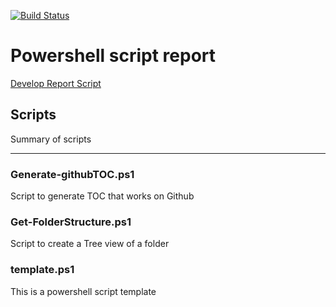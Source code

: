 [![Build Status](https://dev.azure.com/familie-boers/Powershell/_apis/build/status/LeonB87.Powershell-Scripts?branchName=develop)](https://dev.azure.com/familie-boers/Powershell/_build/latest?definitionId=10&branchName=develop) 

# Powershell script report 
[Develop Report Script](https://pscodehealth.blob.core.windows.net/pscodehealthcontainer/develop-PSCodeHealthReport.html) 

## Scripts 
 
Summary of scripts 

---

### Generate-githubTOC.ps1 
 
Script to generate TOC that works on Github 
 

### Get-FolderStructure.ps1 
 
Script to create a Tree view of a folder 
 

### template.ps1 
 
This is a powershell script template 
 


